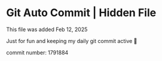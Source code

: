 # Git Auto Commit | Hidden File

This file was added Feb 12, 2025

Just for fun and keeping my daily git commit active 🤪

commit number: 1791884
